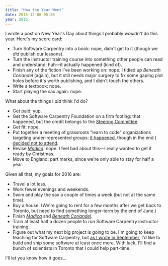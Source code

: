 ```yaml
---
title: "How the Year Went"
date: 2015-12-06 05:30
year: 2015
---
```

<p>
  I wrote a post on New Year's Day
  about things I probably <em>wouldn't</em> do this year.
  Here's my score card:
</p>
<ul>
  <li>
    Turn Software Carpentry into a book: nope, didn't get to it
    (though we <em>did</em> publish our lessons).
  </li>
  <li>
    Turn the instructor training course into something other people can read and understand:
    huh&mdash;it actually happened (kind of).
  </li>
  <li>
    Finish any of the fiction I've been working on:
    nope.
    I tidied up <em>Beneath Coriandel</em> (again),
    but it still needs major surgery to fix some gaping plot holes before it's worth publishing,
    and I didn't touch the others.
  </li>
  <li>
    Write a textbook:
    nope.
  </li>
  <li>
    Start playing the sax again:
    nope.
  </li>
</ul>
<p>
  What about the things I <em>did</em> think I'd do?
</p>
<ul>
  <li>
    Get paid: yup.
  </li>
  <li>
     Get the Software Carpentry Foundation on a firm footing:
     that happened,
     but the credit belongs to the <a href="https://software-carpentry.org/scf/steering-committee.html">Steering Committee</a>.
  </li>
  <li>
    Get fit:
    nope.
  </li>
  <li>
    Put together a meeting of grassroots "learn to code" organizations targeting under-represented groups:
    <a href="{{site.github.url}}/2015/06/12/teaching-tech-together.html">it happened</a>,
    though in the end <a href="{{site.github.url}}/2015/11/09/daddy-why-dont-you-ever-laugh.html">I decided not to attend</a>.
  </li>
  <li>
    Revise <a href="http://sensibleadventures.com/works-in-progress/madica/"><em>Madica</em></a>:
    nope.
    I feel bad about this&mdash;I really wanted to get it ready by Christmas.
  </li>
  <li>
    Move to England:
    part marks,
    since we're only able to stay for half a year.
  </li>
</ul>
<p>
  Given all that,
  my goals for 2016 are:
</p>
<ul>
  <li>
    Travel a lot less.
  </li>
  <li>
    Work fewer evenings and weekends.
  </li>
  <li>
    Swim and play the sax a couple of times a week
    (but not at the same time).
  </li>
  <li>
    Buy a house.
    (We're going to rent for a few months after we get back to Toronto,
    but need to find something longer-term by the end of June.)
  </li>
  <li>
    Finish <a href="http://sensibleadventures.com/works-in-progress/madica/"><em>Madica</em></a>
    and <a href="http://sensibleadventures.com/works-in-progress/beneath-coriandel/"><em>Beneath Coriandel</em></a>.
  </li>
  <li>
    Train at least half a dozen people to run Software Carpentry instructor training.
  </li>
  <li>
    Figure out what my next big project is going to be.
    I'm going to keep teaching for Software Carpentry,
    but <a href="{{site.github.url}}/2015/09/06/unwritten-and-undone.html">as I wrote in September</a>,
    I'd like to build and ship some software at least once more.
    With luck,
    I'll find a bunch of scientists in Toronto that I could help part-time.
  </li>
</ul>
<p>
  I'll let you know how it goes...
</p>
